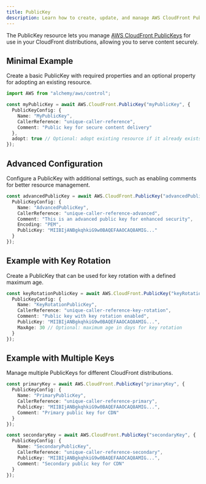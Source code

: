 ```yaml
---
title: PublicKey
description: Learn how to create, update, and manage AWS CloudFront PublicKeys using Alchemy Cloud Control.
---
```



The PublicKey resource lets you manage [AWS CloudFront PublicKeys](https://docs.aws.amazon.com/cloudfront/latest/userguide/) for use in your CloudFront distributions, allowing you to serve content securely.

## Minimal Example

Create a basic PublicKey with required properties and an optional property for adopting an existing resource.

```ts
import AWS from "alchemy/aws/control";

const myPublicKey = await AWS.CloudFront.PublicKey("myPublicKey", {
  PublicKeyConfig: {
    Name: "MyPublicKey",
    CallerReference: "unique-caller-reference",
    Comment: "Public key for secure content delivery"
  },
  adopt: true // Optional: adopt existing resource if it already exists
});
```

## Advanced Configuration

Configure a PublicKey with additional settings, such as enabling comments for better resource management.

```ts
const advancedPublicKey = await AWS.CloudFront.PublicKey("advancedPublicKey", {
  PublicKeyConfig: {
    Name: "AdvancedPublicKey",
    CallerReference: "unique-caller-reference-advanced",
    Comment: "This is an advanced public key for enhanced security",
    Encoding: "PEM",
    PublicKey: "MIIBIjANBgkqhkiG9w0BAQEFAAOCAQ8AMIG..."
  }
});
```

## Example with Key Rotation

Create a PublicKey that can be used for key rotation with a defined maximum age.

```ts
const keyRotationPublicKey = await AWS.CloudFront.PublicKey("keyRotationPublicKey", {
  PublicKeyConfig: {
    Name: "KeyRotationPublicKey",
    CallerReference: "unique-caller-reference-key-rotation",
    Comment: "Public key with key rotation enabled",
    PublicKey: "MIIBIjANBgkqhkiG9w0BAQEFAAOCAQ8AMIG...",
    MaxAge: 30 // Optional: maximum age in days for key rotation
  }
});
```

## Example with Multiple Keys

Manage multiple PublicKeys for different CloudFront distributions.

```ts
const primaryKey = await AWS.CloudFront.PublicKey("primaryKey", {
  PublicKeyConfig: {
    Name: "PrimaryPublicKey",
    CallerReference: "unique-caller-reference-primary",
    PublicKey: "MIIBIjANBgkqhkiG9w0BAQEFAAOCAQ8AMIG...",
    Comment: "Primary public key for CDN"
  }
});

const secondaryKey = await AWS.CloudFront.PublicKey("secondaryKey", {
  PublicKeyConfig: {
    Name: "SecondaryPublicKey",
    CallerReference: "unique-caller-reference-secondary",
    PublicKey: "MIIBIjANBgkqhkiG9w0BAQEFAAOCAQ8AMIG...",
    Comment: "Secondary public key for CDN"
  }
});
```
